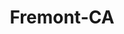 ---
title: Fremont-CA
slug: fremont-ca
f_state:
- cms/state/california.md
f_locations:
- cms/payday-loan/california-check-cashing-5856.md
- cms/payday-loan/cash-1-6245.md
- cms/payday-loan/cash-5-6273.md
- cms/payday-loan/cash-mex-7916.md
- cms/payday-loan/cash-mex-7917.md
- cms/payday-loan/cash-now-fremont-8129.md
- cms/payday-loan/check-agencies-of-california-10444.md
- cms/payday-loan/check-center-11031.md
- cms/payday-loan/check-center-11043.md
- cms/payday-loan/check-center-11044.md
- cms/payday-loan/check-center---fremont-irvington-plaza-11060.md
- cms/payday-loan/check-into-cash-11616.md
- cms/payday-loan/check-into-cash-11676.md
- cms/payday-loan/check-into-cash-11677.md
- cms/payday-loan/check-into-cash-of-california-13280.md
- cms/payday-loan/checks-etc-14629.md
- cms/payday-loan/chex-financial-14931.md
- cms/payday-loan/india-cash-carry-19556.md
- cms/payday-loan/irvington-liquors-19748.md
- cms/payday-loan/irvington-liquors-check-cashing-19749.md
updated-on: '2024-05-30T13:41:28.615Z'
created-on: '2024-05-30T13:41:28.615Z'
published-on: '2024-05-30T13:54:32.469Z'
f_city: Fremont
layout: '[city].html'
tags: city
---